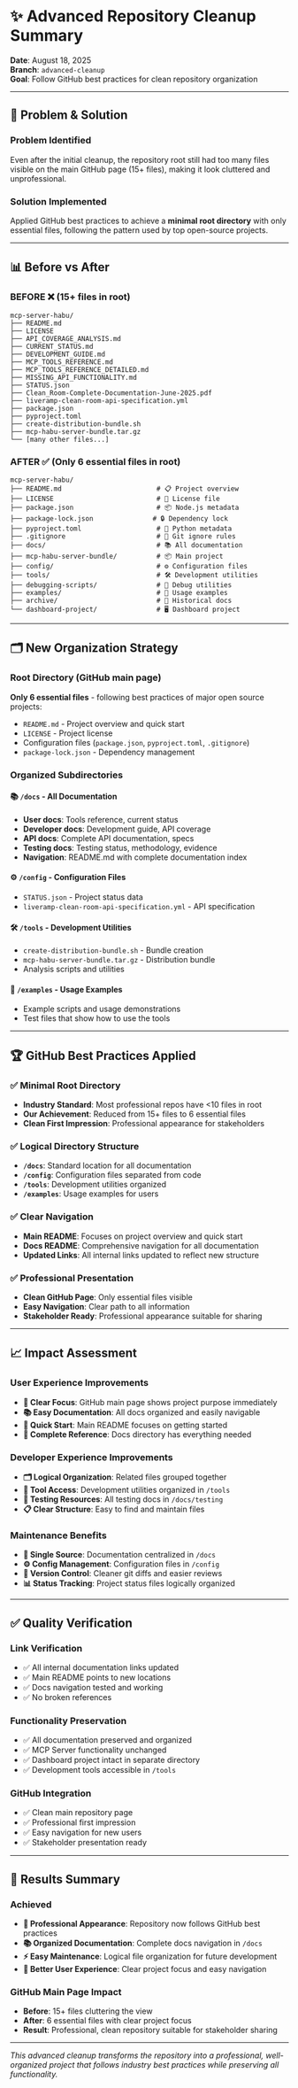 # ✨ Advanced Repository Cleanup Summary

**Date**: August 18, 2025  
**Branch**: `advanced-cleanup`  
**Goal**: Follow GitHub best practices for clean repository organization

---

## 🎯 **Problem & Solution**

### **Problem Identified**
Even after the initial cleanup, the repository root still had too many files visible on the main GitHub page (15+ files), making it look cluttered and unprofessional.

### **Solution Implemented**
Applied GitHub best practices to achieve a **minimal root directory** with only essential files, following the pattern used by top open-source projects.

---

## 📊 **Before vs After**

### **BEFORE** ❌ (15+ files in root)
```
mcp-server-habu/
├── README.md
├── LICENSE  
├── API_COVERAGE_ANALYSIS.md
├── CURRENT_STATUS.md
├── DEVELOPMENT_GUIDE.md
├── MCP_TOOLS_REFERENCE.md
├── MCP_TOOLS_REFERENCE_DETAILED.md
├── MISSING_API_FUNCTIONALITY.md
├── STATUS.json
├── Clean_Room-Complete-Documentation-June-2025.pdf
├── liveramp-clean-room-api-specification.yml
├── package.json
├── pyproject.toml
├── create-distribution-bundle.sh
├── mcp-habu-server-bundle.tar.gz
└── [many other files...]
```

### **AFTER** ✅ (Only 6 essential files in root)
```
mcp-server-habu/
├── README.md                        # 📋 Project overview
├── LICENSE                          # 📄 License file
├── package.json                     # 📦 Node.js metadata
├── package-lock.json               # 🔒 Dependency lock
├── pyproject.toml                   # 🐍 Python metadata
├── .gitignore                       # 🚫 Git ignore rules
├── docs/                            # 📚 All documentation
├── mcp-habu-server-bundle/          # 📦 Main project
├── config/                          # ⚙️ Configuration files
├── tools/                           # 🛠️ Development utilities
├── debugging-scripts/               # 🔧 Debug utilities
├── examples/                        # 📖 Usage examples
├── archive/                         # 📁 Historical docs
└── dashboard-project/               # 🖥️ Dashboard project
```

---

## 🗂️ **New Organization Strategy**

### **Root Directory** (GitHub main page)
**Only 6 essential files** - following best practices of major open source projects:
- `README.md` - Project overview and quick start
- `LICENSE` - Project license
- Configuration files (`package.json`, `pyproject.toml`, `.gitignore`)
- `package-lock.json` - Dependency management

### **Organized Subdirectories**

#### **📚 `/docs` - All Documentation**
- **User docs**: Tools reference, current status
- **Developer docs**: Development guide, API coverage  
- **API docs**: Complete API documentation, specs
- **Testing docs**: Testing status, methodology, evidence
- **Navigation**: README.md with complete documentation index

#### **⚙️ `/config` - Configuration Files**
- `STATUS.json` - Project status data
- `liveramp-clean-room-api-specification.yml` - API specification

#### **🛠️ `/tools` - Development Utilities**
- `create-distribution-bundle.sh` - Bundle creation
- `mcp-habu-server-bundle.tar.gz` - Distribution bundle
- Analysis scripts and utilities

#### **📖 `/examples` - Usage Examples**
- Example scripts and usage demonstrations
- Test files that show how to use the tools

---

## 🏆 **GitHub Best Practices Applied**

### **✅ Minimal Root Directory**
- **Industry Standard**: Most professional repos have <10 files in root
- **Our Achievement**: Reduced from 15+ files to 6 essential files
- **Clean First Impression**: Professional appearance for stakeholders

### **✅ Logical Directory Structure**
- **`/docs`**: Standard location for all documentation
- **`/config`**: Configuration files separated from code
- **`/tools`**: Development utilities organized
- **`/examples`**: Usage examples for users

### **✅ Clear Navigation**
- **Main README**: Focuses on project overview and quick start
- **Docs README**: Comprehensive navigation for all documentation
- **Updated Links**: All internal links updated to reflect new structure

### **✅ Professional Presentation**
- **Clean GitHub Page**: Only essential files visible
- **Easy Navigation**: Clear path to all information
- **Stakeholder Ready**: Professional appearance suitable for sharing

---

## 📈 **Impact Assessment**

### **User Experience Improvements**
- **🎯 Clear Focus**: GitHub main page shows project purpose immediately
- **📚 Easy Documentation**: All docs organized and easily navigable
- **🚀 Quick Start**: Main README focuses on getting started
- **📖 Complete Reference**: Docs directory has everything needed

### **Developer Experience Improvements**
- **🗂️ Logical Organization**: Related files grouped together
- **🔧 Tool Access**: Development utilities organized in `/tools`
- **🧪 Testing Resources**: All testing docs in `/docs/testing`
- **📋 Clear Structure**: Easy to find and maintain files

### **Maintenance Benefits**
- **📝 Single Source**: Documentation centralized in `/docs`
- **⚙️ Config Management**: Configuration files in `/config`
- **🔄 Version Control**: Cleaner git diffs and easier reviews
- **📊 Status Tracking**: Project status files logically organized

---

## ✅ **Quality Verification**

### **Link Verification**
- ✅ All internal documentation links updated
- ✅ Main README points to new locations
- ✅ Docs navigation tested and working
- ✅ No broken references

### **Functionality Preservation**
- ✅ All documentation preserved and organized
- ✅ MCP Server functionality unchanged
- ✅ Dashboard project intact in separate directory
- ✅ Development tools accessible in `/tools`

### **GitHub Integration**
- ✅ Clean main repository page
- ✅ Professional first impression
- ✅ Easy navigation for new users
- ✅ Stakeholder presentation ready

---

## 🚀 **Results Summary**

### **Achieved**
- **🎯 Professional Appearance**: Repository now follows GitHub best practices
- **📚 Organized Documentation**: Complete docs navigation in `/docs`
- **⚡ Easy Maintenance**: Logical file organization for future development
- **👥 Better User Experience**: Clear project focus and easy navigation

### **GitHub Main Page Impact**
- **Before**: 15+ files cluttering the view
- **After**: 6 essential files with clear project focus
- **Result**: Professional, clean repository suitable for stakeholder sharing

---

*This advanced cleanup transforms the repository into a professional, well-organized project that follows industry best practices while preserving all functionality.*